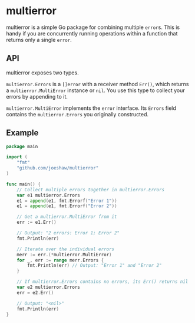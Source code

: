# multierror #

multierror is a simple Go package for combining multiple `error`s.
This is handy if you are concurrently running operations within
a function that returns only a single `error`.

## API ##

multierror exposes two types.

`multierror.Errors` is a `[]error` with a receiver method `Err()`,
which returns a `multierror.MultiError` instance or `nil`.  You use
this type to collect your errors by appending to it.

`multierror.MultiError` implements the `error` interface.  Its
`Errors` field contains the `multierror.Errors` you originally
constructed.

## Example ##

```go
package main

import (
	"fmt"
	"github.com/joeshaw/multierror"
)

func main() {
	// Collect multiple errors together in multierror.Errors
	var e1 multierror.Errors
	e1 = append(e1, fmt.Errorf("Error 1"))
	e1 = append(e1, fmt.Errorf("Error 2"))

	// Get a multierror.MultiError from it
	err := e1.Err()

	// Output: "2 errors: Error 1; Error 2"
	fmt.Println(err)

	// Iterate over the individual errors
	merr := err.(*multierror.MultiError)
	for _, err := range merr.Errors {
		fmt.Println(err) // Output: "Error 1" and "Error 2"
	}

	// If multierror.Errors contains no errors, its Err() returns nil
	var e2 multierror.Errors
	err = e2.Err()

	// Output: "<nil>"
	fmt.Println(err)
}
```
